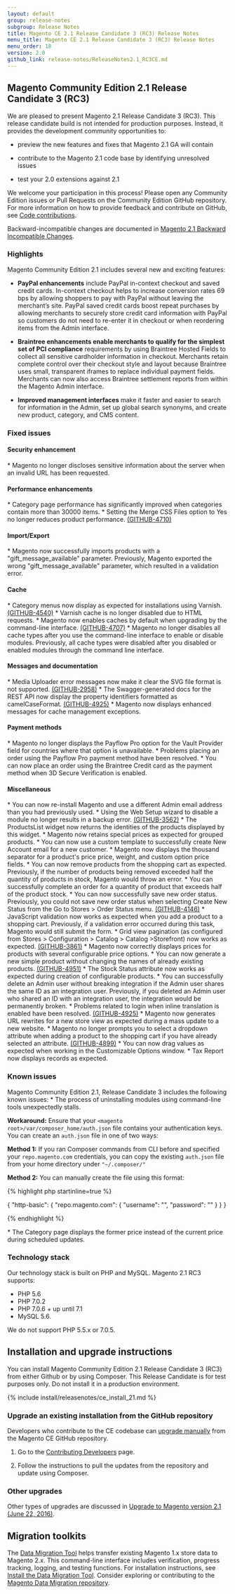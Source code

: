 ```yaml
---
layout: default
group: release-notes
subgroup: Release Notes
title: Magento CE 2.1 Release Candidate 3 (RC3) Release Notes 
menu_title: Magento CE 2.1 Release Candidate 3 (RC3) Release Notes 
menu_order: 18
version: 2.0
github_link: release-notes/ReleaseNotes2.1_RC3CE.md
---
```


<h2>Magento Community Edition 2.1 Release Candidate 3 (RC3)</h2>
We are pleased to present Magento 2.1 Release Candidate 3 (RC3). This release candidate build is not intended for production purposes. Instead, it provides the development community opportunities to: 

* preview the new features and fixes that Magento 2.1 GA will contain

* contribute to the Magento 2.1 code base by identifying unresolved issues

* test your 2.0 extensions against 2.1 

We welcome your participation in this process!  Please open any Community Edition issues or Pull Requests on the Community Edition GitHub repository. For more information on how to provide feedback and contribute on GitHub, see <a href="{{page.baseurl}}contributor-guide/contributing.html" target="_blank">Code contributions</a>.

Backward-incompatible changes are documented in <a href="{{page.baseurl}}release-notes/backward-incompatible-changes-2.1.html" target="_blank">Magento 2.1 Backward Incompatible Changes</a>.
 

<h3>Highlights</h3>

Magento Community Edition 2.1 includes several new and exciting features:

* **PayPal enhancements** include PayPal in-context checkout and saved credit cards. In-context checkout helps to increase conversion rates 69 bps by allowing shoppers to pay with PayPal without leaving the merchant’s site. PayPal saved credit cards boost repeat purchases by allowing merchants to securely store credit card information with PayPal so customers do not need to re-enter it in checkout or when reordering items from the Admin interface.
 
* **Braintree enhancements enable merchants to qualify for the simplest set of PCI compliance** requirements by using Braintree Hosted Fields to collect all sensitive cardholder information in checkout. Merchants retain complete control over their checkout style and layout because Braintree uses small, transparent iframes to replace individual payment fields. Merchants can now also access Braintree settlement reports from within the Magento Admin interface.
 
* **Improved management interfaces** make it faster and easier to search for information in the Admin, set up global search synonyms, and create new product, category, and CMS content.
 



<h3>Fixed issues</h3>

<h4>Security enhancement</h4>

<!--- 52867-->* Magento no longer discloses sensitive information about the server when an invalid URL has been requested. 


<h4>Performance enhancements</h4>
<!--- 53530-->* Category page performance has significantly improved when categories contain more than 30000 items. 

<!--- 53223-->* Setting the Merge CSS Files option to Yes no longer reduces product performance. <a href="https://github.com/magento/magento2/issues/4710" target="_blank">(GITHUB-4710)</a>



<h4>Import/Export</h4>

<!--- 54200-->* Magento now successfully imports products with  a "gift_message_available" parameter. Previously, Magento exported the wrong "gift_message_available" parameter, which resulted in a validation error.




<h4>Cache</h4>

<!--- 52923-->* Category menus now display as expected for installations using Varnish. <a href="https://github.com/magento/magento2/issues/4540" target="_blank">(GITHUB-4540)</a>

<!--- 54228-->* Varnish cache is no longer disabled due to HTML requests. 

<!--- 53474-->* Magento now enables caches by default when upgrading by the command-line interface.  <a href="https://github.com/magento/magento2/issues/4707" target="_blank">(GITHUB-4707)</a>

<!--- 54205-->* Magento no longer disables all cache types after you use the command-line interface to enable or disable modules. Previously, all cache types were disabled after you disabled or enabled  modules through the command line interface. 




<h4>Messages and documentation</h4>
<!--- 52993-->* Media Uploader error messages now make it clear the SVG file format is not supported. <a href="https://github.com/magento/magento2/issues/2958" target="_blank">(GITHUB-2958)</a>

<!--- 53008-->* The Swagger-generated docs for the REST API now display the property identifiers formatted as camelCaseFormat. <a href="https://github.com/magento/magento2/issues/4925" target="_blank">(GITHUB-4925)</a>

<!--- 54255-->*  Magento now displays enhanced messages for cache management exceptions. 


<h4>Payment methods</h4>

<!--- 53238-->* Magento no longer displays the Payflow Pro option for the Vault Provider field for countries where that option is unavailable. 

<!--- 54214-->* Problems placing an order using the Payflow Pro payment method have been resolved. 

<!--- 54293-->*  You can now place an order using the Braintree Credit card as the payment method when 3D Secure Verification is enabled. 



<h4>Miscellaneous</h4>

<!--- 51753-->* You can now re-install Magento and use a different Admin email address than you had previously used.

<!--- 52615-->* Using the Web Setup wizard to disable a module no longer results in a backup error. <a href="https://github.com/magento/magento2/issues/3562" target="_blank">(GITHUB-3562)</a>


<!--- 54283-->* The ProductsList widget now returns the identities of the products displayed by this widget. 


<!--- 52124-->* Magento now retains special prices as expected for grouped products. 


<!--- 53121-->* You can now use a custom template to successfully create New Account email for a new customer. 


<!--- 52891-->* Magento now  displays the thousand separator for a product's price  price, weight, and custom option price fields. 

<!--- 54262-->* You can now remove products from the shopping cart as expected. Previously, if the number of products being removed exceeded half the quantity of products in stock, Magento would throw an error. 

<!--- 54182-->*  You can successfully complete an order for a quantity of product that exceeds half of the product stock. 


<!--- 54191-->* You can now successfully save new order status. Previously, you could not save new order status when selecting Create New Status from the Go to Stores > Order Status menu. <a href="https://github.com/magento/magento2/issues/4146" target="_blank">(GITHUB-4146)</a>


<!--- 54186-->* JavaScript validation now works as expected when you add a product to a shopping cart. Previously, if a validation error occurred during this task, Magento would still submit the form. 
 

<!--- 54242-->*  Grid view pagination (as configured from Stores > Configuration > Catalog > Catalog >Storefront)  now works as expected. <a href="https://github.com/magento/magento2/issues/3861" target="_blank">(GITHUB-3861)</a>

<!--- 53139-->*  Magento now correctly displays prices for products with several configurable price options. 


<!--- 54222-->*  You can now generate a new simple product without changing the names of already existing products.  <a href="https://github.com/magento/magento2/issues/4951" target="_blank">(GITHUB-4951)</a>


<!--- 54257-->*  The Stock Status attribute now works as expected during creation of configurable products. 


<!--- 54231-->* You can successfully delete an Admin user without breaking integration if the Admin user shares the same ID as an integration user. Previously, if you deleted an Admin user who shared an ID with an integration user, the integration would be permanently broken. 


<!--- 54051-->* Problems related to login when inline translation is enabled have been resolved.  <a href="https://github.com/magento/magento2/issues/4925" target="_blank">(GITHUB-4925)</a>

<!--- 54172-->* Magento now generates URL rewrites for a new store view as expected during a mass update to a new website. 


<!--- 54043-->* Magento no longer prompts you to select a dropdown attribute when adding a product to the shopping cart if you have already selected an attribute. <a href="https://github.com/magento/magento2/issues/4899" target="_blank">(GITHUB-4899)</a>


<!--- 53034-->*  You can now drag values as expected when working in the Customizable Options window.


<!--- 53366-->* Tax Report now displays records as expected. 


<!--- 52165 internal only-->

<!--- 54120 internal only --> 

<!--- 54031 internal only-->

<!--- 53293 internal only-->



<h3>Known issues</h3>
Magento Community Edition 2.1, Release Candidate 3 includes the following known issues: 

<!--- 54445-->* The process of uninstalling modules using command-line tools unexpectedly stalls. 
**Workaround:** Ensure that your `<magento root>/var/composer_home/auth.json` file contains your authentication keys. You can create an `auth.json` file in one of two ways:

**Method 1:** If you ran Composer commands from CLI before and specified your `repo.magento.com` credentials, you can copy the existing `auth.json` file from your home directory under `"~/.composer/"`


**Method 2:** You can manually create the file using this format:

{% highlight php startinline=true %}

{
    "http-basic": {
        "repo.magento.com": {
            "username": "<public key>",
            "password": "<private key>"
        }
    }
}

{% endhighlight %}


<!--- 54320-->* The Category page displays the former price instead of the current price during scheduled updates. 




<h3>Technology stack</h3>

Our technology stack is built on PHP and MySQL. Magento 2.1 RC3 supports:

* PHP 5.6
* PHP 7.0.2
* PHP 7.0.6 + up until 7.1
* MySQL 5.6.

We do not support PHP 5.5.x or 7.0.5. 


## Installation and upgrade instructions
You can install Magento Community Edition 2.1 Release Candidate 3 (RC3) from either Github or by using Composer. 
This Release Candidate is for test purposes only. Do not install it in a production environment.

{% include install/releasenotes/ce_install_21.md %}

### Upgrade an existing installation from the GitHub repository
Developers who contribute to the CE codebase can <a href="{{page.baseurl}}comp-mgr/bk-compman-upgrade-guide.html" target="_blank">upgrade manually</a> from the Magento CE GitHub repository.

1.	Go to the <a href="{{page.baseurl}}install-gde/install/cli/dev_update-magento.html" target="_blank">Contributing Developers</a> page.

2.	Follow the instructions to pull the updates from the repository and update using Composer.

### Other upgrades
Other types of upgrades are discussed in [Upgrade to Magento version 2.1 (June 22, 2016)]({{page.baseurl}}release-notes/tech_bull_21-upgrade.html).


## Migration toolkits
The <a href="{{page.baseurl}}migration/migration-migrate.html" target="_blank">Data Migration Tool</a> helps transfer existing Magento 1.x store data to Magento 2.x. This command-line interface includes verification, progress tracking, logging, and testing functions. For installation instructions, see  <a href="{{page.baseurl}}migration/migration-tool-install.html" target="_blank">Install the Data Migration Tool</a>. Consider exploring or contributing to the <a href="https://github.com/magento/data-migration-tool" target="_blank"> Magento Data Migration repository</a>.
